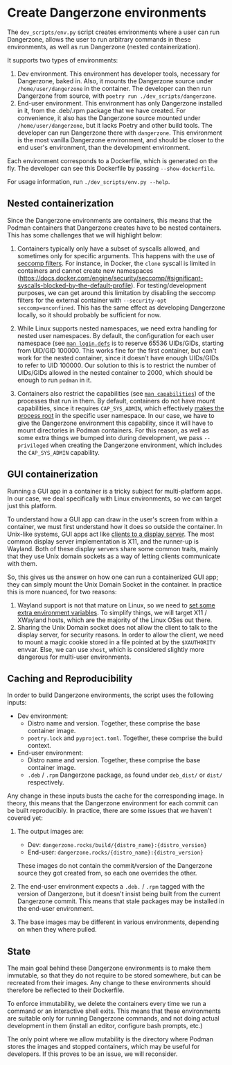 # Create Dangerzone environments

The `dev_scripts/env.py` script creates environments where a user can run
Dangerzone, allows the user to run arbitrary commands in these environments, as
well as run Dangerzone (nested containerization).

It supports two types of environments:

1. Dev environment. This environment has developer tools, necessary for
   Dangerzone, baked in. Also, it mounts the Dangerzone source under
   `/home/user/dangerzone` in the container. The developer can then run
   Dangerzone from source, with `poetry run ./dev_scripts/dangerzone`.
2. End-user environment. This environment has only Dangerzone installed in it,
   from the .deb/.rpm package that we have created. For convenience, it also has
   the Dangerzone source mounted under `/home/user/dangerzone`, but it lacks
   Poetry and other build tools. The developer can run Dangerzone there with
   `dangerzone`. This environment is the most vanilla Dangerzone environment,
   and should be closer to the end user's environment, than the development
   environment.

Each environment corresponds to a Dockerfile, which is generated on the fly. The
developer can see this Dockerfile by passing `--show-dockerfile`.

For usage information, run `./dev_scripts/env.py --help`.

## Nested containerization

Since the Dangerzone environments are containers, this means that the Podman
containers that Dangerzone creates have to be nested containers. This has some
challenges that we will highlight below:

1. Containers typically only have a subset of syscalls allowed, and sometimes
   only for specific arguments. This happens with the use of
   [seccomp filters](https://docs.docker.com/engine/security/seccomp/). For
   instance, in Docker, the `clone` syscall is limited in containers and cannot
   create new namespaces
   (https://docs.docker.com/engine/security/seccomp/#significant-syscalls-blocked-by-the-default-profile). For testing/development purposes, we can get around this limitation
   by disabling the seccomp filters for the external container with
   `--security-opt seccomp=unconfined`. This has the same effect as developing
   Dangerzone locally, so it should probably be sufficient for now.

2. While Linux supports nested namespaces, we need extra handling for nested
   user namespaces. By default, the configuration for each user namespace (see
   [`man login.defs`](https://man7.org/linux/man-pages/man5/login.defs.5.html)
   is to reserve 65536 UIDs/GIDs, starting from UID/GID 100000. This works fine
   for the first container, but can't work for the nested container, since it
   doesn't have enough UIDs/GIDs to refer to UID 100000. Our solution to this is
   to restrict the number of UIDs/GIDs allowed in the nested container to 2000,
   which should be enough to run `podman` in it.

3. Containers also restrict the capabilities (see
   [`man capabilities`](https://man7.org/linux/man-pages/man7/capabilities.7.html))
   of the processes that run in them. By default, containers do not have mount
   capabilities, since it requires `CAP_SYS_ADMIN`, which effectively
   [makes the process root](https://lwn.net/Articles/486306/) in the specific
   user namespace. In our case, we have to give the Dangerzone environment this
   capability, since it will have to mount directories in Podman containers. For
   this reason, as well as some extra things we bumped into during development,
   we pass `--privileged` when creating the Dangerzone environment, which
   includes the `CAP_SYS_ADMIN` capability.

## GUI containerization

Running a GUI app in a container is a tricky subject for multi-platform apps. In
our case, we deal specifically with Linux environments, so we can target just
this platform.

To understand how a GUI app can draw in the user's screen from within a
container, we must first understand how it does so outside the container. In
Unix-like systems, GUI apps act like
[clients to a display server](https://wayland.freedesktop.org/architecture.html).
The most common display server implementation is X11, and the runner-up is
Wayland. Both of these display servers share some common traits, mainly that
they use Unix domain sockets as a way of letting clients communicate with them.

So, this gives us the answer on how one can run a containerized GUI app; they
can simply mount the Unix Domain Socket in the container. In practice this is
more nuanced, for two reasons:

1. Wayland support is not that mature on Linux, so we need to
   [set some extra environment variables](https://github.com/mviereck/x11docker/wiki/How-to-provide-Wayland-socket-to-docker-container). To simplify things, we will target
   X11 / XWayland hosts, which are the majority of the Linux OSes out there.
2. Sharing the Unix Domain socket does not allow the client to talk to the
   display server, for security reasons. In order to allow the client, we need
   to mount a magic cookie stored in a file pointed at by the `$XAUTHORITY`
   envvar. Else, we can use `xhost`, which is considered slightly more dangerous
   for multi-user environments.

## Caching and Reproducibility

In order to build Dangerzone environments, the script uses the following inputs:

* Dev environment:
  - Distro name and version. Together, these comprise the base container image.
  - `poetry.lock` and `pyproject.toml`. Together, these comprise the build
    context.
* End-user environment:
  - Distro name and version. Together, these comprise the base container image.
  - `.deb` / `.rpm` Dangerzone package, as found under `deb_dist/` or `dist/`
    respectively.

Any change in these inputs busts the cache for the corresponding image. In
theory, this means that the Dangerzone environment for each commit can be built
reproducibly. In practice, there are some issues that we haven't covered yet:

1. The output images are:
   * Dev: `dangerzone.rocks/build/{distro_name}:{distro_version}`
   * End-user: `dangerzone.rocks/{distro_name}:{distro_version}`

   These images do not contain the commit/version of the Dangerzone source they
   got created from, so each one overrides the other.
2. The end-user environment expects a `.deb.` / `.rpm` tagged with the version
   of Dangerzone, but it doesn't insist being built from the current Dangerzone
   commit. This means that stale packages may be installed in the end-user
   environment.
3. The base images may be different in various environments, depending on when
   they where pulled.

## State

The main goal behind these Dangerzone environments is to make them immutable,
so that they do not require to be stored somewhere, but can be recreated from
their images. Any change to these environments should therefore be reflected to
their Dockerfile.

To enforce immutability, we delete the containers every time we run a command or
an interactive shell exits. This means that these environments are suitable only
for running Dangerzone commands, and not doing actual development in them
(install an editor, configure bash prompts, etc.)

The only point where we allow mutability is the directory where Podman stores
the images and stopped containers, which may be useful for developers. If this
proves to be an issue, we will reconsider.
